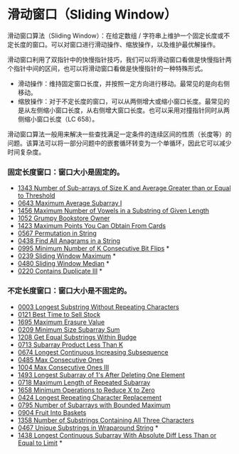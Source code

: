 # 滑动窗口（Sliding Window）

滑动窗口算法（Sliding Window）：在给定数组 / 字符串上维护一个固定长度或不定长度的窗口。可以对窗口进行滑动操作、缩放操作，以及维护最优解操作。

滑动窗口利用了双指针中的快慢指针技巧，我们可以将滑动窗口看做是快慢指针两个指针中间的区间，也可以将滑动窗口看做是快慢指针的一种特殊形式。

- 滑动操作：维持固定窗口长度，并按照一定方向进行移动。最常见的是向右侧移动。
- 缩放操作：对于不定长度的窗口，可以从两侧增大或缩小窗口长度。最常见的是从左侧缩小窗口长度，从右侧增大窗口长度。也可以采用对撞指针同时从两侧缩小窗口长度（LC 658）。

滑动窗口算法一般用来解决一些查找满足一定条件的连续区间的性质（长度等）的问题。该算法可以将一部分问题中的嵌套循环转变为一个单循环，因此它可以减少时间复杂度。

### 固定长度窗口：窗口大小是固定的。

- [1343 Number of Sub-arrays of Size K and Average Greater than or Equal to Threshold](https://leetcode.com/problems/number-of-sub-arrays-of-size-k-and-average-greater-than-or-equal-to-threshold/)
- [0643 Maximum Average Subarray I](https://leetcode.com/problems/maximum-average-subarray-i/)
- [1456 Maximum Number of Vowels in a Substring of Given Length](https://leetcode.com/problems/maximum-number-of-vowels-in-a-substring-of-given-length/)
- [1052 Grumpy Bookstore Owner](https://leetcode.com/problems/grumpy-bookstore-owner/)
- [1423 Maximum Points You Can Obtain From Cards](https://leetcode.com/problems/maximum-points-you-can-obtain-from-cards/)
- [0567 Permutation in String](https://leetcode.com/problems/permutation-in-string/)
- [0438 Find All Anagrams in a String](https://leetcode.com/problems/find-all-anagrams-in-a-string/)
- [0995 Minimum Number of K Consecutive Bit Flips](https://leetcode.com/problems/minimum-number-of-k-consecutive-bit-flips/) \*
- [0239 Sliding Window Maximum](https://leetcode.com/problems/sliding-window-maximum/) \*
- [0480 Sliding Window Median](https://leetcode.com/problems/sliding-window-median/) \*
- [0220 Contains Duplicate III](https://leetcode.com/problems/contains-duplicate-iii/) \*

### 不定长度窗口：窗口大小是不固定的。

- [0003 Longest Substring Without Repeating Characters](https://leetcode.com/problems/longest-substring-without-repeating-characters/)
- [0121 Best Time to Sell Stock](https://leetcode.com/problems/best-time-to-buy-and-sell-stock/)
- [1695 Maximum Erasure Value](https://leetcode.com/problems/maximum-erasure-value/)
- [0209 Minimum Size Subarray Sum](https://leetcode.com/problems/minimum-size-subarray-sum/)
- [1208 Get Equal Substrings Within Budge](https://leetcode.com/problems/get-equal-substrings-within-budget/)
- [0713 Subarray Product Less Than K](https://leetcode.com/problems/subarray-product-less-than-k/)
- [0674 Longest Continuous Increasing Subsequence](https://leetcode.com/problems/longest-continuous-increasing-subsequence/)
- [0485 Max Consecutive Ones](https://leetcode.com/problems/max-consecutive-ones/)
- [1004 Max Consecutive Ones III](https://leetcode.com/problems/max-consecutive-ones-iii/)
- [1493 Longest Subarray of 1's After Deleting One Element](https://leetcode.com/problems/longest-subarray-of-1s-after-deleting-one-element/)
- [0718 Maximum Length of Repeated Subarray](https://leetcode.com/problems/maximum-length-of-repeated-subarray/)
- [1658 Minimum Operations to Reduce X to Zero](https://leetcode.com/problems/minimum-operations-to-reduce-x-to-zero/)
- [0424 Longest Repeating Character Replacement](https://leetcode.com/problems/longest-repeating-character-replacement/)
- [0795 Number of Subarrays with Bounded Maximum](https://leetcode.com/problems/number-of-subarrays-with-bounded-maximum/)
- [0904 Fruit Into Baskets](https://leetcode.com/problems/fruit-into-baskets/)
- [1358 Number of Substrings Containing All Three Characters](https://leetcode.com/problems/number-of-substrings-containing-all-three-characters/)
- [0467 Unique Substrings in Wraparound String](https://leetcode.com/problems/unique-substrings-in-wraparound-string/) \*
- [1438 Longest Continuous Subarray With Absolute Diff Less Than or Equal to Limit](https://leetcode.com/problems/longest-continuous-subarray-with-absolute-diff-less-than-or-equal-to-limit/) \*
